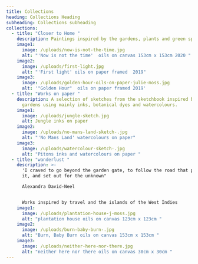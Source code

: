 ```yaml
---
title: Collections
heading: Collections Heading
subheading: Collections subheading
collections:
  - title: "Closer to Home "
    description: Paintings inspired by the gardens, plants and green spaces of Cornwall
    image1:
      image: /uploads/now-is-not-the-time.jpg
      alt: "'Now is not the time'  oils on canvas 153cm x 153cm 2020 "
    image2:
      image: /uploads/first-light.jpg
      alt: "'First light' oils on paper framed  2019"
    image3:
      image: /uploads/golden-hour-oils-on-paper-julie-moss.jpg
      alt: '"Golden Hour"  oils on paper framed 2019'
  - title: "Works on paper "
    description: A selection of sketches from the sketchbook inspired by travel and
      gardens using mainly inks, botanical dyes and watercolours.
    image1:
      image: /uploads/jungle-sketch.jpg
      alt: Jungle inks on paper
    image2:
      image: /uploads/no-mans-land-sketch-.jpg
      alt: "'No Mans Land' watercolours on paper"
    image3:
      image: /uploads/watercolour-sketch-.jpg
      alt: "Pitons inks and watercolours on paper "
  - title: "wanderlust "
    description: >-
      'I craved to go beyond the garden gate, to follow the road that passed by
      it, and set out for the unknown"

      Alexandra David-Neel  


      Works inspired by travel and the islands of the West Indies 
    image1:
      image: /uploads/plantation-house-j-moss.jpg
      alt: "plantation house oils on canvas 123cm x 123cm "
    image2:
      image: /uploads/burn-baby-burn-.jpg
      alt: "Burn, Baby Burn oils on canvas 153cm x 153cm "
    image3:
      image: /uploads/neither-here-nor-there.jpg
      alt: "neither here nor there oils on canvas 30cm x 30cm "
---
```

